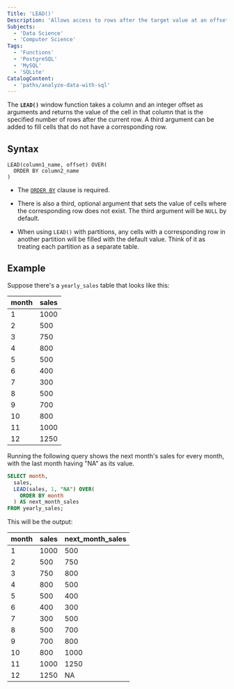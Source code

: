 ```yaml
---
Title: 'LEAD()'
Description: 'Allows access to rows after the target value at an offset.'
Subjects:
  - 'Data Science'
  - 'Computer Science'
Tags:
  - 'Functions'
  - 'PostgreSQL'
  - 'MySQL'
  - 'SQLite'
CatalogContent:
  - 'paths/analyze-data-with-sql'
---
```


The **`LEAD()`** window function takes a column and an integer offset as arguments and returns the value of the cell in that column that is the specified number of rows after the current row. A third argument can be added to fill cells that do not have a corresponding row.

## Syntax

```pseudo
LEAD(column1_name, offset) OVER(
  ORDER BY column2_name
)
```

* The [`ORDER BY`](https://www.codecademy.com/resources/docs/sql/commands/order-by) clause is required.

* There is also a third, optional argument that sets the value of cells where the corresponding row does not exist. The third argument will be `NULL` by default.

* When using `LEAD()` with partitions, any cells with a corresponding row in another partition will be filled with the default value. Think of it as treating each partition as a separate table.

## Example

Suppose there's a `yearly_sales` table that looks like this:

| month | sales |
| ----- | ----- |
| 1     | 1000  |
| 2     | 500   |
| 3     | 750   |
| 4     | 800   |
| 5     | 500   |
| 6     | 400   |
| 7     | 300   |
| 8     | 500   |
| 9     | 700   |
| 10    | 800   |
| 11    | 1000  |
| 12    | 1250  |

Running the following query shows the next month's sales for every month, with the last month having "NA" as its value.

```sql
SELECT month,
  sales,
  LEAD(sales, 1, "NA") OVER(
    ORDER BY month
  ) AS next_month_sales
FROM yearly_sales;
```

This will be the output:

| month | sales | next_month_sales |
| ----- | ----- | ---------------- |
| 1     | 1000  | 500              |
| 2     | 500   | 750              |
| 3     | 750   | 800              |
| 4     | 800   | 500              |
| 5     | 500   | 400              |
| 6     | 400   | 300              |
| 7     | 300   | 500              |
| 8     | 500   | 700              |
| 9     | 700   | 800              |
| 10    | 800   | 1000             |
| 11    | 1000  | 1250             |
| 12    | 1250  | NA               |

